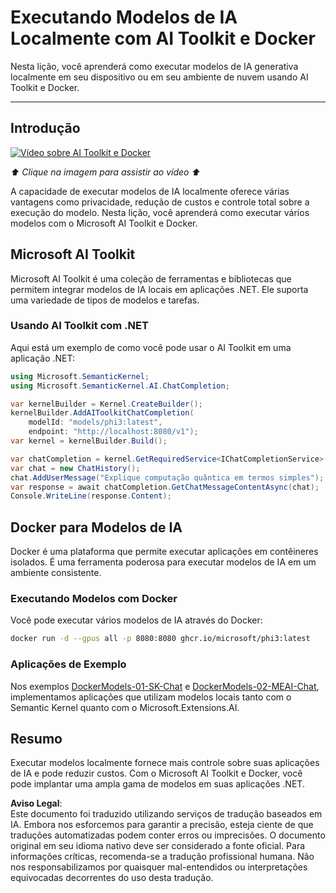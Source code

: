 # Executando Modelos de IA Localmente com AI Toolkit e Docker

Nesta lição, você aprenderá como executar modelos de IA generativa localmente em seu dispositivo ou em seu ambiente de nuvem usando AI Toolkit e Docker.

---

## Introdução

[![Vídeo sobre AI Toolkit e Docker](https://img.youtube.com/vi/1GwmV1PGRjI/maxresdefault.jpg)](https://youtu.be/1GwmV1PGRjI?feature=shared)

_⬆️ Clique na imagem para assistir ao vídeo ⬆️_

A capacidade de executar modelos de IA localmente oferece várias vantagens como privacidade, redução de custos e controle total sobre a execução do modelo. Nesta lição, você aprenderá como executar vários modelos com o Microsoft AI Toolkit e Docker.

## Microsoft AI Toolkit

Microsoft AI Toolkit é uma coleção de ferramentas e bibliotecas que permitem integrar modelos de IA locais em aplicações .NET. Ele suporta uma variedade de tipos de modelos e tarefas.

### Usando AI Toolkit com .NET

Aqui está um exemplo de como você pode usar o AI Toolkit em uma aplicação .NET:

```csharp
using Microsoft.SemanticKernel;
using Microsoft.SemanticKernel.AI.ChatCompletion;

var kernelBuilder = Kernel.CreateBuilder();
kernelBuilder.AddAIToolkitChatCompletion(
    modelId: "models/phi3:latest", 
    endpoint: "http://localhost:8080/v1");
var kernel = kernelBuilder.Build();

var chatCompletion = kernel.GetRequiredService<IChatCompletionService>();
var chat = new ChatHistory();
chat.AddUserMessage("Explique computação quântica em termos simples");
var response = await chatCompletion.GetChatMessageContentAsync(chat);
Console.WriteLine(response.Content);
```

## Docker para Modelos de IA

Docker é uma plataforma que permite executar aplicações em contêineres isolados. É uma ferramenta poderosa para executar modelos de IA em um ambiente consistente.

### Executando Modelos com Docker

Você pode executar vários modelos de IA através do Docker:

```bash
docker run -d --gpus all -p 8080:8080 ghcr.io/microsoft/phi3:latest
```

### Aplicações de Exemplo

Nos exemplos [DockerModels-01-SK-Chat](./src/DockerModels-01-SK-Chat) e [DockerModels-02-MEAI-Chat](./src/DockerModels-02-MEAI-Chat), implementamos aplicações que utilizam modelos locais tanto com o Semantic Kernel quanto com o Microsoft.Extensions.AI.

## Resumo

Executar modelos localmente fornece mais controle sobre suas aplicações de IA e pode reduzir custos. Com o Microsoft AI Toolkit e Docker, você pode implantar uma ampla gama de modelos em suas aplicações .NET.

**Aviso Legal**:  
Este documento foi traduzido utilizando serviços de tradução baseados em IA. Embora nos esforcemos para garantir a precisão, esteja ciente de que traduções automatizadas podem conter erros ou imprecisões. O documento original em seu idioma nativo deve ser considerado a fonte oficial. Para informações críticas, recomenda-se a tradução profissional humana. Não nos responsabilizamos por quaisquer mal-entendidos ou interpretações equivocadas decorrentes do uso desta tradução.